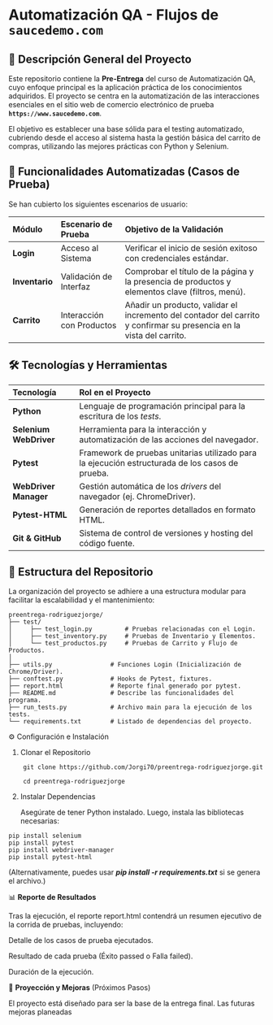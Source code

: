 # Automatización QA - Flujos de `saucedemo.com`


## 📄 Descripción General del Proyecto

Este repositorio contiene la **Pre-Entrega** del curso de Automatización QA, cuyo enfoque principal es la aplicación práctica de los conocimientos adquiridos. El proyecto se centra en la automatización de las interacciones esenciales en el sitio web de comercio electrónico de prueba **`https://www.saucedemo.com`**.

El objetivo es establecer una base sólida para el testing automatizado, cubriendo desde el acceso al sistema hasta la gestión básica del carrito de compras, utilizando las mejores prácticas con Python y Selenium.

## 🚀 Funcionalidades Automatizadas (Casos de Prueba)

Se han cubierto los siguientes escenarios de usuario:

| Módulo | Escenario de Prueba | Objetivo de la Validación |
| :---   | :--- | :--- |
| **Login** | Acceso al Sistema | Verificar el inicio de sesión exitoso con credenciales estándar. |
| **Inventario** | Validación de Interfaz | Comprobar el título de la página y la presencia de productos y elementos clave (filtros, menú). |
| **Carrito** | Interacción con Productos | Añadir un producto, validar el incremento del contador del carrito y confirmar su presencia en la vista del carrito. |

## 🛠️ Tecnologías y Herramientas

| Tecnología | Rol en el Proyecto |
| :--- | :--- |
| **Python** | Lenguaje de programación principal para la escritura de los *tests*. |
| **Selenium WebDriver** | Herramienta para la interacción y automatización de las acciones del navegador. |
| **Pytest** | Framework de pruebas unitarias utilizado para la ejecución estructurada de los casos de prueba. |
| **WebDriver Manager** | Gestión automática de los *drivers* del navegador (ej. ChromeDriver). |
| **Pytest-HTML** | Generación de reportes detallados en formato HTML. |
| **Git & GitHub** | Sistema de control de versiones y hosting del código fuente. |

## 📁 Estructura del Repositorio

La organización del proyecto se adhiere a una estructura modular para facilitar la escalabilidad y el mantenimiento:

```
preentrega-rodriguezjorge/ 
├── test/ 
│     ├── test_login.py         # Pruebas relacionadas con el Login. 
│     ├── test_inventory.py     # Pruebas de Inventario y Elementos. 
│     └── test_productos.py     # Pruebas de Carrito y Flujo de Productos.
│ 
├── utils.py                # Funciones Login (Inicialización de Chrome/Driver). 
├── conftest.py             # Hooks de Pytest, fixtures. 
├── report.html             # Reporte final generado por pytest. 
├── README.md               # Describe las funcionalidades del programa. 
├── run_tests.py            # Archivo main para la ejecución de los tests. 
└── requirements.txt        # Listado de dependencias del proyecto.
```

⚙️ Configuración e Instalación

1. Clonar el Repositorio

```
    git clone https://github.com/Jorgi70/preentrega-rodriguezjorge.git

    cd preentrega-rodriguezjorge

```
2. Instalar Dependencias

    Asegúrate de tener Python instalado. Luego, instala las bibliotecas necesarias:
```
pip install selenium
pip install pytest
pip install webdriver-manager
pip install pytest-html

```
(Alternativamente, puedes usar ***pip install -r requirements.txt*** si se genera el archivo.)

📊 **Reporte de Resultados**

Tras la ejecución, el reporte report.html contendrá un resumen ejecutivo de la corrida de pruebas, incluyendo:

Detalle de los casos de prueba ejecutados.

Resultado de cada prueba (Éxito passed o Falla failed).

Duración de la ejecución.

🎯 **Proyección y Mejoras** (Próximos Pasos)

El proyecto está diseñado para ser la base de la entrega final. Las futuras mejoras planeadas